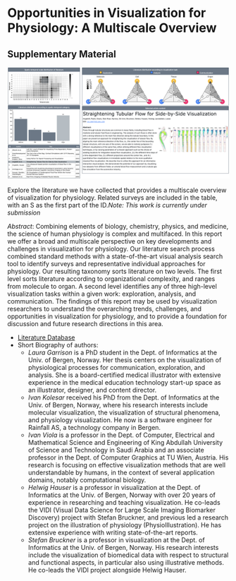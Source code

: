 # Opportunities in Visualization for Physiology: A Multiscale Overview
## Supplementary Material

![Screenshot of navigation interface for literature collected and categorized to date for Physiology Visualization State-of-the-Art Report](resource/preview.png)

Explore the literature we have collected that provides a multiscale overview of visualization for physiology. Related surveys are included in the table, with an S as the first part of the ID._Note: This work is currently under submission_ 


_Abstract_:
Combining elements of biology, chemistry, physics, and medicine, the science of human physiology is complex and multifaced. In this report we offer a broad and multiscale perspective on key developments and challenges in visualization for physiology. Our literature search process combined standard methods with a state-of-the-art visual analysis search tool to identify surveys and representative individual approaches for physiology. Our resulting taxonomy sorts literature on two levels. The first level sorts literature according to organizational complexity, and ranges from molecule to organ. A second level identifies any of three high-level visualization tasks within a given work: exploration, analysis, and communication. The findings of this report may be used by visualization researchers to understand the overarching trends, challenges, and opportunities in visualization for physiology, and to provide a foundation for discussion and future research directions in this area.

- [Literature Database](vis_tool/data/literature-database.xlsx)
- Short Biography of authors:
    - *Laura Garrison* is a PhD student in the Dept. of Informatics at the Univ. of Bergen, Norway. Her thesis centers on the visualization of physiological processes for communication, exploration, and analysis. She is a board-certified medical illustrator with extensive experience in the medical education technology start-up space as an illustrator, designer, and content director. 
    - *Ivan Kolesar* received his PhD from the Dept. of Informatics at the Univ. of Bergen, Norway, where his research interests include molecular visualization, the visualization of structural phenomena, and physiology visualization. He now is a software engineer for Rainfall AS, a technology company in Bergen. 
    - *Ivan Viola* is a professor in the Dept. of Computer, Electrical and Mathematical Science and Engineering of King Abdullah University of Science and Technology in Saudi Arabia and an associate professor in the Dept. of Computer Graphics at TU Wien, Austria. His research is focusing on effective visualization methods that are well understandable by humans, in the context of several application domains, notably computational biology.
    - *Helwig Hauser* is a professor in visualization at the Dept. of Informatics at the Univ. of Bergen, Norway with over 20 years of experience in researching and teaching visualization. He co-leads the VIDI (Visual Data Science for Large Scale Imaging Biomarker Discovery) project with Stefan Bruckner, and previous led a research project on the illustration of physiology (PhysioIllustration). He has extensive experience with writing state-of-the-art reports. 
    - *Stefan Bruckner* is a professor in visualization at the Dept. of Informatics at the Univ. of Bergen, Norway. His research interests include the visualization of biomedical data with respect to structural and functional aspects, in particular also using illustrative methods. He co-leads the VIDI project alongside Helwig Hauser.  
